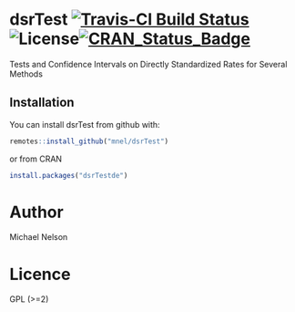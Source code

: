 # dsrTest [![Travis-CI Build Status](https://travis-ci.org/mnel/dsrTest.svg?branch=master)](https://travis-ci.org/mnel/dsrTest)![License](http://img.shields.io/badge/license-GPL%20%28%3E=%202%29-brightgreen.svg?style=flat)[![CRAN_Status_Badge](http://www.r-pkg.org/badges/version/dsrTest)](https://cran.r-project.org/package=dsrTest)

Tests and Confidence Intervals on Directly Standardized Rates for Several Methods

## Installation

You can install dsrTest from github with:

```R
remotes::install_github("mnel/dsrTest")
```
or from CRAN

```R
install.packages("dsrTestde")
```

# Author 

Michael Nelson

# Licence

GPL (>=2)
